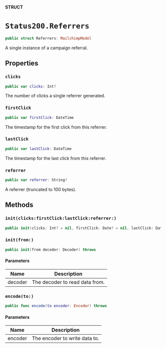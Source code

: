 **STRUCT**

# `Status200.Referrers`

```swift
public struct Referrers: MailchimpModel
```

A single instance of a campaign referral.

## Properties
### `clicks`

```swift
public var clicks: Int?
```

The number of clicks a single referrer generated.

### `firstClick`

```swift
public var firstClick: DateTime
```

The timestamp for the first click from this referrer.

### `lastClick`

```swift
public var lastClick: DateTime
```

The timestamp for the last click from this referrer.

### `referrer`

```swift
public var referrer: String?
```

A referrer (truncated to 100 bytes).

## Methods
### `init(clicks:firstClick:lastClick:referrer:)`

```swift
public init(clicks: Int? = nil, firstClick: Date? = nil, lastClick: Date? = nil, referrer: String? = nil)
```

### `init(from:)`

```swift
public init(from decoder: Decoder) throws
```

#### Parameters

| Name | Description |
| ---- | ----------- |
| decoder | The decoder to read data from. |

### `encode(to:)`

```swift
public func encode(to encoder: Encoder) throws
```

#### Parameters

| Name | Description |
| ---- | ----------- |
| encoder | The encoder to write data to. |